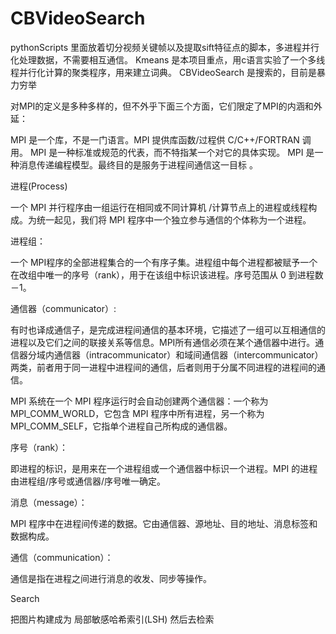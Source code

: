 # CBVideoSearch

pythonScripts 里面放着切分视频关键帧以及提取sift特征点的脚本，多进程并行化处理数据，不需要相互通信。
Kmeans 是本项目重点，用c语言实验了一个多线程并行化计算的聚类程序，用来建立词典。
CBVideoSearch 是搜索的，目前是暴力穷举

对MPI的定义是多种多样的，但不外乎下面三个方面，它们限定了MPI的内涵和外延：

MPI 是一个库，不是一门语言。MPI 提供库函数/过程供 C/C++/FORTRAN 调用。
MPI 是一种标准或规范的代表，而不特指某一个对它的具体实现。
MPI 是一种消息传递编程模型。最终目的是服务于进程间通信这一目标 。

进程(Process)

一个 MPI 并行程序由一组运行在相同或不同计算机 /计算节点上的进程或线程构成。为统一起见，我们将 MPI 程序中一个独立参与通信的个体称为一个进程。

进程组：

一个 MPI程序的全部进程集合的一个有序子集。进程组中每个进程都被赋予一个在改组中唯一的序号（rank），用于在该组中标识该进程。序号范围从 0 到进程数－1。

通信器（communicator）:

有时也译成通信子，是完成进程间通信的基本环境，它描述了一组可以互相通信的进程以及它们之间的联接关系等信息。MPI所有通信必须在某个通信器中进行。通信器分域内通信器（intracommunicator）和域间通信器（intercommunicator）两类，前者用于同一进程中进程间的通信，后者则用于分属不同进程的进程间的通信。

MPI 系统在一个 MPI 程序运行时会自动创建两个通信器：一个称为 MPI_COMM_WORLD，它包含 MPI 程序中所有进程，另一个称为MPI_COMM_SELF，它指单个进程自己所构成的通信器。

序号（rank）：

即进程的标识，是用来在一个进程组或一个通信器中标识一个进程。MPI 的进程由进程组/序号或通信器/序号唯一确定。

消息（message）：

MPI 程序中在进程间传递的数据。它由通信器、源地址、目的地址、消息标签和数据构成。

通信（communication）：

通信是指在进程之间进行消息的收发、同步等操作。






Search

把图片构建成为 局部敏感哈希索引(LSH)
然后去检索